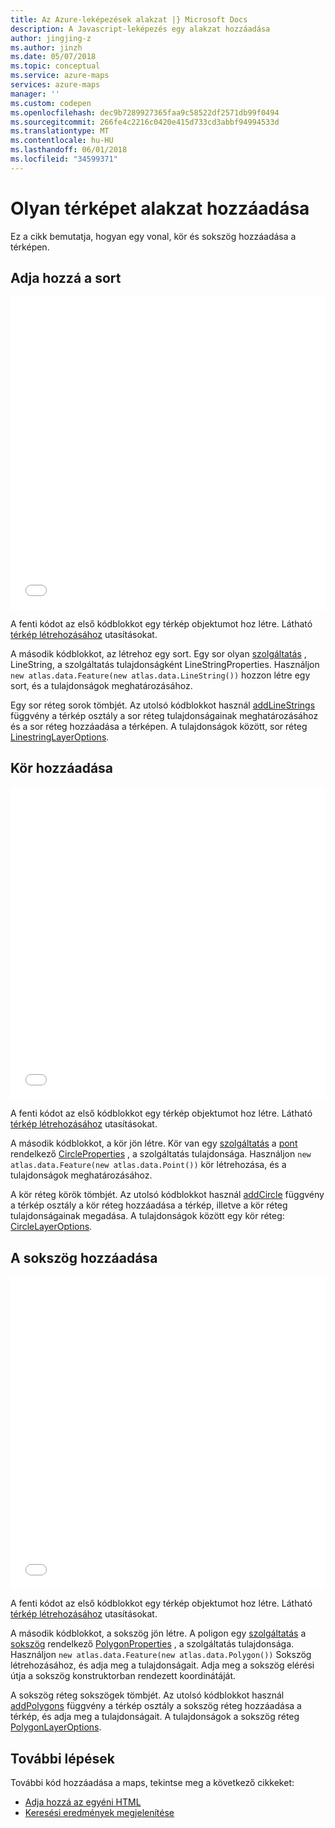 ```yaml
---
title: Az Azure-leképezések alakzat |} Microsoft Docs
description: A Javascript-leképezés egy alakzat hozzáadása
author: jingjing-z
ms.author: jinzh
ms.date: 05/07/2018
ms.topic: conceptual
ms.service: azure-maps
services: azure-maps
manager: ''
ms.custom: codepen
ms.openlocfilehash: dec9b7289927365faa9c58522df2571db99f0494
ms.sourcegitcommit: 266fe4c2216c0420e415d733cd3abbf94994533d
ms.translationtype: MT
ms.contentlocale: hu-HU
ms.lasthandoff: 06/01/2018
ms.locfileid: "34599371"
---
```

# <a name="add-a-shape-to-a-map"></a>Olyan térképet alakzat hozzáadása

Ez a cikk bemutatja, hogyan egy vonal, kör és sokszög hozzáadása a térképen. 

<a id="addALine"></a>

## <a name="add-a-line"></a>Adja hozzá a sort

<iframe height='500' scrolling='no' title='Vonal felvétele térképre' src='//codepen.io/azuremaps/embed/qomaKv/?height=534&theme-id=0&default-tab=js,result&embed-version=2&editable=true' frameborder='no' allowtransparency='true' allowfullscreen='true' style='width: 100%;'>Tekintse meg a toll <a href='https://codepen.io/azuremaps/pen/qomaKv/'>szúrjon be hozzá egy sort a térkép</a> Azure leképezésekhez (<a href='https://codepen.io/azuremaps'>@azuremaps</a>) a <a href='https://codepen.io'>CodePen</a>.
</iframe>

A fenti kódot az első kódblokkot egy térkép objektumot hoz létre. Látható [térkép létrehozásához](./map-create.md) utasításokat.

A második kódblokkot, az létrehoz egy sort. Egy sor olyan [szolgáltatás](https://docs.microsoft.com/javascript/api/azure-maps-javascript/feature?view=azure-iot-typescript-latest) , LineString, a szolgáltatás tulajdonságként LineStringProperties. Használjon `new atlas.data.Feature(new atlas.data.LineString())` hozzon létre egy sort, és a tulajdonságok meghatározásához. 

Egy sor réteg sorok tömbjét. Az utolsó kódblokkot használ [addLineStrings](https://docs.microsoft.com/javascript/api/azure-maps-javascript/map?view=azure-iot-typescript-latest#addlinestrings) függvény a térkép osztály a sor réteg tulajdonságainak meghatározásához és a sor réteg hozzáadása a térképen. A tulajdonságok között, sor réteg [LinestringLayerOptions](https://docs.microsoft.com/javascript/api/azure-maps-javascript/linestringlayeroptions?view=azure-iot-typescript-latest).

<a id="addACircle"></a>

## <a name="add-a-circle"></a>Kör hozzáadása

<iframe height='500' scrolling='no' title='Kör felvétele a térképre' src='//codepen.io/azuremaps/embed/PRmzJX/?height=538&theme-id=0&default-tab=js,result&embed-version=2&editable=true' frameborder='no' allowtransparency='true' allowfullscreen='true' style='width: 100%;'>Tekintse meg a toll <a href='https://codepen.io/azuremaps/pen/PRmzJX/'>kör felvétele a térképre</a> Azure leképezésekhez (<a href='https://codepen.io/azuremaps'>@azuremaps</a>) a <a href='https://codepen.io'>CodePen</a>.
</iframe>

A fenti kódot az első kódblokkot egy térkép objektumot hoz létre. Látható [térkép létrehozásához](./map-create.md) utasításokat.

A második kódblokkot, a kör jön létre. Kör van egy [szolgáltatás](https://docs.microsoft.com/javascript/api/azure-maps-javascript/feature?view=azure-iot-typescript-latest) a [pont](https://docs.microsoft.com/javascript/api/azure-maps-javascript/point?view=azure-iot-typescript-latest) rendelkező [CircleProperties](https://docs.microsoft.com/javascript/api/azure-maps-javascript/circleproperties?view=azure-iot-typescript-latest) , a szolgáltatás tulajdonsága. Használjon `new atlas.data.Feature(new atlas.data.Point())` kör létrehozása, és a tulajdonságok meghatározásához.

A kör réteg körök tömbjét. Az utolsó kódblokkot használ [addCircle](https://docs.microsoft.com/javascript/api/azure-maps-javascript/map?view=azure-iot-typescript-latest#addcircles) függvény a térkép osztály a kör réteg hozzáadása a térkép, illetve a kör réteg tulajdonságainak megadása. A tulajdonságok között egy kör réteg: [CircleLayerOptions](https://docs.microsoft.com/javascript/api/azure-maps-javascript/circlelayeroptions?view=azure-iot-typescript-latest).

<a id="addAPolygon"></a>

## <a name="add-a-polygon"></a>A sokszög hozzáadása
<iframe height='500' scrolling='no' title='A sokszög felvétele a térképre ' src='//codepen.io/azuremaps/embed/yKbOvZ/?height=543&theme-id=0&default-tab=js,result&embed-version=2&editable=true' frameborder='no' allowtransparency='true' allowfullscreen='true' style='width: 100%;'>Tekintse meg a toll <a href='https://codepen.io/azuremaps/pen/yKbOvZ/'>sokszög felvétele a térképre </a> Azure leképezésekhez (<a href='https://codepen.io/azuremaps'>@azuremaps</a>) a <a href='https://codepen.io'>CodePen</a>.
</iframe>

A fenti kódot az első kódblokkot egy térkép objektumot hoz létre. Látható [térkép létrehozásához](./map-create.md) utasításokat.

A második kódblokkot, a sokszög jön létre. A poligon egy [szolgáltatás](https://docs.microsoft.com/javascript/api/azure-maps-javascript/feature?view=azure-iot-typescript-latest) a [sokszög](https://docs.microsoft.com/javascript/api/azure-maps-javascript/polygon?view=azure-iot-typescript-latest) rendelkező [PolygonProperties](https://docs.microsoft.com/javascript/api/azure-maps-javascript/polygonproperties?view=azure-iot-typescript-latest) , a szolgáltatás tulajdonsága. Használjon `new atlas.data.Feature(new atlas.data.Polygon())` Sokszög létrehozásához, és adja meg a tulajdonságait. Adja meg a sokszög elérési útja a sokszög konstruktorban rendezett koordinátáját.

A sokszög réteg sokszögek tömbjét. Az utolsó kódblokkot használ [addPolygons](https://docs.microsoft.com/javascript/api/azure-maps-javascript/map?view=azure-iot-typescript-latest#addpolygons) függvény a térkép osztály a sokszög réteg hozzáadása a térkép, és adja meg a tulajdonságait. A tulajdonságok a sokszög réteg [PolygonLayerOptions](https://docs.microsoft.com/javascript/api/azure-maps-javascript/polygonlayeroptions?view=azure-iot-typescript-latest). 

## <a name="next-steps"></a>További lépések
További kód hozzáadása a maps, tekintse meg a következő cikkeket:
* [Adja hozzá az egyéni HTML](./map-add-custom-html.md)
* [Keresési eredmények megjelenítése](./map-search-location.md)



